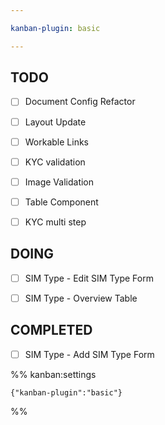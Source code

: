 ```yaml
---

kanban-plugin: basic

---
```


## TODO

- [ ] Document Config Refactor
- [ ] Layout Update
- [ ] Workable Links
- [ ] KYC validation
- [ ] Image Validation
- [ ] Table Component
- [ ] KYC multi step


## DOING

- [ ] SIM Type - Edit SIM Type Form
- [ ] SIM Type - Overview Table


## COMPLETED

- [ ] SIM Type - Add SIM Type Form




%% kanban:settings
```
{"kanban-plugin":"basic"}
```
%%